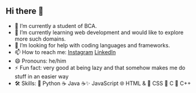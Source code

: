 ## Hi there 👋

- 🔭 I’m currently a student of BCA.
- 🌱 I’m currently learning web development and would like to explore more such domains.
- 🤔 I’m looking for help with coding languages and frameworks.
- 📫 How to reach me: [Instagram](https://www.instagram.com/tauqeer.rahim03?igsh=c3I3dXNqOWkwNGc4)
                       [LinkedIn](https://www.linkedin.com/in/tauqeer-rahim-2222692a8/) 
- 😄 Pronouns: he/him
- ⚡ Fun fact: very good at being lazy and that somehow makes me do stuff in an easier way
- 🛠️ Skills:
    🐍 Python
    ☕ Java
    ☕✨ JavaScript
    🌐 HTML & 🎨 CSS
    📘 C
    🔷 C++
